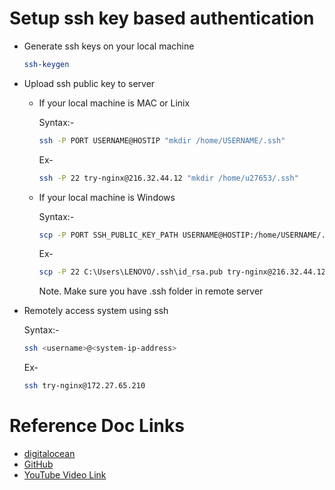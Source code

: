 # Setup ssh key based authentication

- Generate ssh keys on your local machine
  
  ```bash
  ssh-keygen
  ```

- Upload ssh public key to server

  - If your local machine is MAC or Linix 

    Syntax:-
      ```bash
      ssh -P PORT USERNAME@HOSTIP "mkdir /home/USERNAME/.ssh"
      ```
  
    Ex-
      ```bash
      ssh -P 22 try-nginx@216.32.44.12 "mkdir /home/u27653/.ssh"
      ```
    

  - If your local machine is Windows
    
    Syntax:-
      ```bash
      scp -P PORT SSH_PUBLIC_KEY_PATH USERNAME@HOSTIP:/home/USERNAME/.ssh/authorized_keys
      ```

    Ex-
      ```bash
      scp -P 22 C:\Users\LENOVO/.ssh\id_rsa.pub try-nginx@216.32.44.12:/home/try-nginx/.ssh/authorized_keys
      ```

    Note. Make sure you have .ssh folder in remote server


- Remotely access system using ssh

  Syntax:-
    ```bash
    ssh <username>@<system-ip-address>
    ```
    
  Ex-
    ```bash
    ssh try-nginx@172.27.65.210
    ```

# Reference Doc Links

- [digitalocean](https://www.digitalocean.com/community/tutorials/how-to-configure-ssh-key-based-authentication-on-a-linux-server)
- [GitHub](https://github.com/geekyshow1/GeekyShowsNotes/blob/main/ssh_key_setup.md)
- [YouTube Video Link](https://youtu.be/bcJS5Re-EMs?si=Ma4KREXm39URBwHH)
